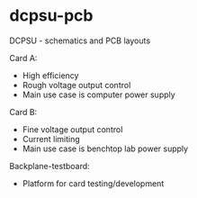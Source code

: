 # dcpsu-pcb
DCPSU - schematics and PCB layouts

Card A:
- High efficiency
- Rough voltage output control
- Main use case is computer power supply
 
Card B:
- Fine voltage output control
- Current limiting
- Main use case is benchtop lab power supply
 
Backplane-testboard:
- Platform for card testing/development
